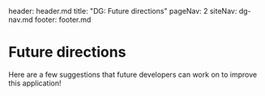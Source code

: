 <frontmatter>
  header: header.md
  title: "DG: Future directions"
  pageNav: 2
  siteNav: dg-nav.md
  footer: footer.md
</frontmatter>

# Future directions

Here are a few suggestions that future developers can work on to improve this application!
